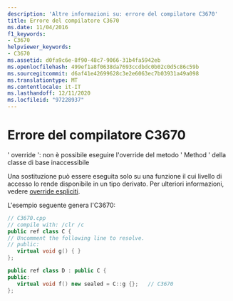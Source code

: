 ```yaml
---
description: 'Altre informazioni su: errore del compilatore C3670'
title: Errore del compilatore C3670
ms.date: 11/04/2016
f1_keywords:
- C3670
helpviewer_keywords:
- C3670
ms.assetid: d0fa9c6e-8f90-48c7-9066-31b4fa5942eb
ms.openlocfilehash: 499ef1a8f0638da7693ccdbdc0b02c0d5c86c59b
ms.sourcegitcommit: d6af41e42699628c3e2e6063ec7b03931a49a098
ms.translationtype: MT
ms.contentlocale: it-IT
ms.lasthandoff: 12/11/2020
ms.locfileid: "97228937"
---
```

# <a name="compiler-error-c3670"></a>Errore del compilatore C3670

' override ': non è possibile eseguire l'override del metodo ' Method ' della classe di base inaccessibile

Una sostituzione può essere eseguita solo su una funzione il cui livello di accesso lo rende disponibile in un tipo derivato. Per ulteriori informazioni, vedere [override espliciti](../../extensions/explicit-overrides-cpp-component-extensions.md).

L'esempio seguente genera l'C3670:

```cpp
// C3670.cpp
// compile with: /clr /c
public ref class C {
// Uncomment the following line to resolve.
// public:
   virtual void g() { }
};

public ref class D : public C {
public:
   virtual void f() new sealed = C::g {};   // C3670
};
```
